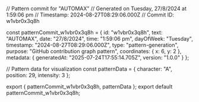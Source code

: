 // Pattern commit for "AUTOMAX"
// Generated on Tuesday, 27/8/2024 at 1:59:06 pm
// Timestamp: 2024-08-27T08:29:06.000Z
// Commit ID: w1vbr0x3q8h

const patternCommit_w1vbr0x3q8h = {
  id: "w1vbr0x3q8h",
  text: "AUTOMAX",
  date: "27/8/2024",
  time: "1:59:06 pm",
  dayOfWeek: "Tuesday",
  timestamp: "2024-08-27T08:29:06.000Z",
  type: "pattern-generation",
  purpose: "GitHub contribution graph pattern",
  coordinates: {
    x: 6,
    y: 2
  },
  metadata: {
    generatedAt: "2025-07-24T17:55:14.705Z",
    version: "1.0.0"
  }
};

// Pattern data for visualization
const patternData = {
  character: "A",
  position: 29,
  intensity: 3
};

export { patternCommit_w1vbr0x3q8h, patternData };
export default patternCommit_w1vbr0x3q8h;
